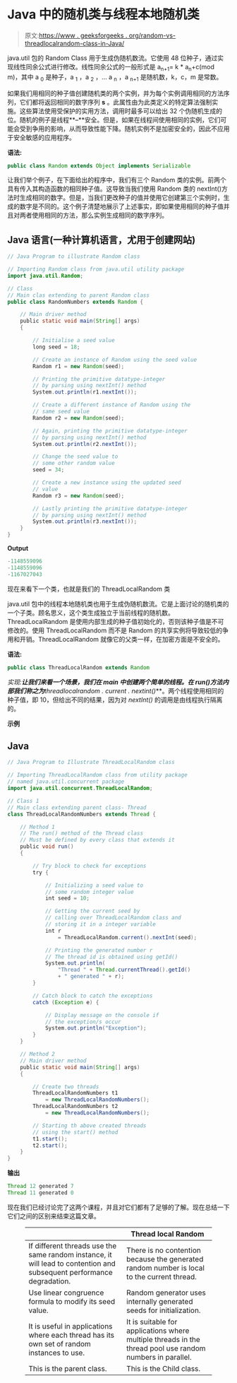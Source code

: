 # Java 中的随机类与线程本地随机类

> 原文:[https://www . geeksforgeeks . org/random-vs-threadlocalrandom-class-in-Java/](https://www.geeksforgeeks.org/random-vs-threadlocalrandom-classes-in-java/)

java.util 包的 Random Class 用于生成伪随机数流。它使用 48 位种子，通过实现线性同余公式进行修改。线性同余公式的一般形式是 a<sub>n+1</sub>= k * a<sub>n</sub>+c(mod m)，其中 a <sub>0</sub> 是种子，a <sub>1</sub> ，a <sub>2</sub> ，… a <sub>n</sub> ，a <sub>n+1</sub> 是随机数，k，c，m 是常数。

如果我们用相同的种子值创建随机类的两个实例，并为每个实例调用相同的方法序列，它们都将返回相同的数字序列 **s** 。此属性由为此类定义的特定算法强制实施。这些算法使用受保护的实用方法，调用时最多可以给出 32 个伪随机生成的位。随机的例子是线程**–**安全。但是，如果在线程间使用相同的实例，它们可能会受到争用的影响，从而导致性能下降。随机实例不是加密安全的，因此不应用于安全敏感的应用程序。

**语法:**

```java
public class Random extends Object implements Serializable
```

让我们举个例子，在下面给出的程序中，我们有三个 Random 类的实例。前两个具有传入其构造函数的相同种子值。这导致当我们使用 Random 类的 nextInt()方法时生成相同的数字。但是，当我们更改种子的值并使用它创建第三个实例时，生成的数字是不同的。这个例子清楚地展示了上述事实，即如果使用相同的种子值并且对两者使用相同的方法，那么实例生成相同的数字序列。

## Java 语言(一种计算机语言，尤用于创建网站)

```java
// Java Program to illustrate Random class

// Importing Random class from java.util utility package
import java.util.Random;

// Class
// Main clas extending to parent Random class
public class RandomNumbers extends Random {

    // Main driver method
    public static void main(String[] args)
    {

        // Initialise a seed value
        long seed = 18;

        // Create an instance of Random using the seed value
        Random r1 = new Random(seed);

        // Printing the primitive datatype-integer
        // by parsing using nextInt() method
        System.out.println(r1.nextInt());

        // Create a different instance of Random using the
        // same seed value
        Random r2 = new Random(seed);

        // Again, printing the primitive datatype-integer
        // by parsing using nextInt() method
        System.out.println(r2.nextInt());

        // Change the seed value to
        // some other random value
        seed = 34;

        // Create a new instance using the updated seed
        // value
        Random r3 = new Random(seed);

        // Lastly printing the primitive datatype-integer
        // by parsing using nextInt() method
        System.out.println(r3.nextInt());
    }
}
```

**Output**

```java
-1148559096
-1148559096
-1167027043
```

现在来看下一个类，也就是我们的 ThreadLocalRandom 类

java.util 包中的线程本地随机类也用于生成伪随机数流。它是上面讨论的随机类的一个子类。顾名思义，这个类生成独立于当前线程的随机数。ThreadLocalRandom 是使用内部生成的种子值初始化的，否则该种子值是不可修改的。使用 ThreadLocalRandom 而不是 Random 的共享实例将导致较低的争用和开销。ThreadLocalRandom 就像它的父类一样，在加密方面是不安全的。

**语法:**

```java
public class ThreadLocalRandom extends Random 
```

**实现:**让我们来看一个场景，我们在 main 中创建两个简单的线程。在 run()方法内部我们称之为***threadlocalrandom . current . nextint()***。两个线程使用相同的种子值，即 10，但给出不同的结果，因为对 *nextInt()* 的调用是由线程执行隔离的。

**示例**

## Java

```java
// Java Program to Illustrate ThreadLocalRandom class

// Importing ThreadLocalRandom class from utility package
// named java.util.concurrent package
import java.util.concurrent.ThreadLocalRandom;

// Class 1
// Main class extending parent class- Thread
class ThreadLocalRandomNumbers extends Thread {

    // Method 1
    // The run() method of the Thread class
    // Must be defined by every class that extends it
    public void run()
    {

        // Try block to check for exceptions
        try {

            // Initializing a seed value to
            // some random integer value
            int seed = 10;

            // Getting the current seed by
            // calling over ThreadLocalRandom class and
            // storing it in a integer variable
            int r
                = ThreadLocalRandom.current().nextInt(seed);

            // Printing the generated number r
            // The thread id is obtained using getId()
            System.out.println(
                "Thread " + Thread.currentThread().getId()
                + " generated " + r);
        }

        // Catch block to catch the exceptions
        catch (Exception e) {

            // Display message on the console if
            // the exception/s occur
            System.out.println("Exception");
        }
    }

    // Method 2
    // Main driver method
    public static void main(String[] args)
    {

        // Create two threads
        ThreadLocalRandomNumbers t1
            = new ThreadLocalRandomNumbers();
        ThreadLocalRandomNumbers t2
            = new ThreadLocalRandomNumbers();

        // Starting th above created threads
        // using the start() method
        t1.start();
        t2.start();
    }
}
```

**输出**

```java
Thread 12 generated 7
Thread 11 generated 0
```

现在我们已经讨论完了这两个课程，并且对它们都有了足够的了解。现在总结一下它们之间的区别来结束这篇文章。

<figure class="table">

|  | **Thread local Random** |
| --- | --- |
| If different threads use the same random instance, it will lead to contention and subsequent performance degradation. | There is no contention because the generated random number is local to the current thread. |
| Use linear congruence formula to modify its seed value. | Random generator uses internally generated seeds for initialization. |
| It is useful in applications where each thread has its own set of random instances to use. | It is suitable for applications where multiple threads in the thread pool use random numbers in parallel. |
| This is the parent class. | This is the Child class. |

</figure>